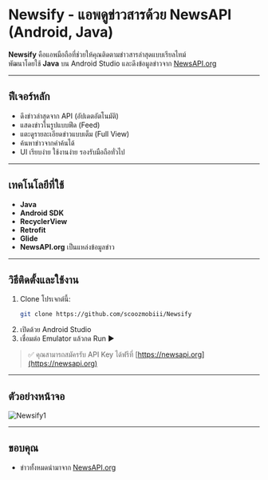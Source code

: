 # Newsify - แอพดูข่าวสารด้วย NewsAPI (Android, Java)

**Newsify** คือแอพมือถือที่ช่วยให้คุณติดตามข่าวสารล่าสุดแบบเรียลไทม์  
พัฒนาโดยใช้ **Java** บน Android Studio และดึงข้อมูลข่าวจาก [NewsAPI.org](https://newsapi.org)

---

## ฟีเจอร์หลัก

- ดึงข่าวล่าสุดจาก API (อัปเดตอัตโนมัติ)
- แสดงข่าวในรูปแบบฟีด (Feed)
- แตะดูรายละเอียดข่าวแบบเต็ม (Full View)
- ค้นหาข่าวจากคำค้นได้
- UI เรียบง่าย ใช้งานง่าย รองรับมือถือทั่วไป

---

## เทคโนโลยีที่ใช้

- **Java**
- **Android SDK**
- **RecyclerView**
- **Retrofit**
- **Glide**
- **NewsAPI.org** เป็นแหล่งข้อมูลข่าว

---

## วิธีติดตั้งและใช้งาน

1. Clone โปรเจกต์นี้:
    ```bash
    git clone https://github.com/scoozmobiii/Newsify
    ```
2. เปิดด้วย Android Studio
3. เชื่อมต่อ Emulator แล้วกด Run ▶️

> ✅ คุณสามารถสมัครรับ API Key ได้ฟรีที่ [https://newsapi.org](https://newsapi.org)

---

## ตัวอย่างหน้าจอ

![Newsify1](https://github.com/user-attachments/assets/d8468e2f-b576-4c52-9d29-f67184c25e01)


---


## ขอบคุณ

- ข่าวทั้งหมดนำมาจาก [NewsAPI.org](https://newsapi.org)  

